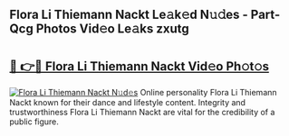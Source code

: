 ## Flora Li Thiemann Nackt Le𝚊k𝚎d N𝚞𝚍es - Part-Qcg Photos Vid𝚎o Le𝚊ks zxutg

# <h2><a href="http://fb4xzem.evod.top/?m=Flora+Li+Thiemann+Nackt">🔗 👉🔴 Flora Li Thiemann Nackt Vid𝚎o Ph𝚘t𝚘s</a></h2>

[![Flora Li Thiemann Nackt N𝚞d𝚎s](https://i.imgur.com/8V9OHl7.gif)](http://fb4xzem.evod.top/?m=Flora+Li+Thiemann+Nackt)
Online personality Flora Li Thiemann Nackt known for their dance and lifestyle content. Integrity and trustworthiness Flora Li Thiemann Nackt are vital for the credibility of a public figure. 
